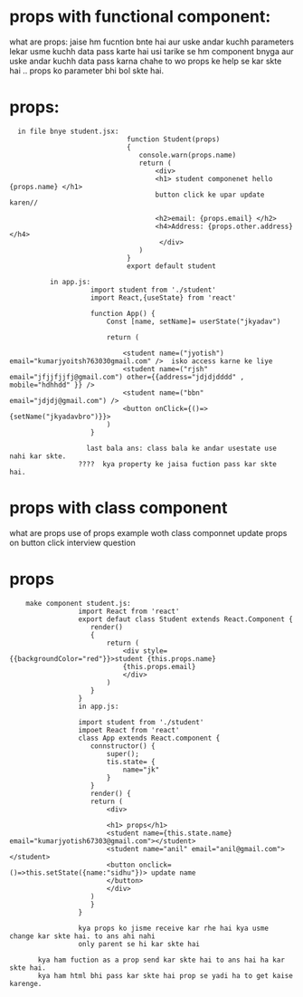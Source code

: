  # props with functional component:
 what are props: jaise hm fucntion bnte hai aur uske andar kuchh parameters lekar usme kuchh data pass karte hai
                 usi tarike se hm component bnyga aur uske andar kuchh data pass karna chahe to wo props ke help se kar skte hai
                 .. props ko parameter bhi bol skte hai.
 # props:
      in file bnye student.jsx:
                                 function Student(props)
                                 {
                                    console.warn(props.name)
                                    return (
                                        <div>
                                        <h1> student componenet hello {props.name} </h1>
                                        button click ke upar update karen//

                                        <h2>email: {props.email} </h2>
                                        <h4>Address: {props.other.address} </h4>
                                         </div>
                                    )
                                 }
                                 export default student

              in app.js:
                        import student from './student'
                        import React,{useState} from 'react'

                        function App() {
                            Const [name, setName]= userState("jkyadav")

                            return (

                                <student name=("jyotish") email="kumarjyoitsh763030gmail.com" />  isko access karne ke liye 
                                <student name=("rjsh" email="jfjjfjjfj@gmail.com") other={{address="jdjdjdddd" , mobile="hdhhdd" }} />  
                                <student name=("bbn" email="jdjdj@gmail.com") />  
                                <button onClick={()=>{setName("jkyadavbro")}}>
                            )
                        }                   

                       last bala ans: class bala ke andar usestate use nahi kar skte.
                     ????  kya property ke jaisa fuction pass kar skte hai.           
# props with class component
what are  props 
use of props 
example woth class componnet 
 update props on button click
 interview question          
 # props 
        make component student.js:
                     import React from 'react'
                     export defaut class Student extends React.Component {
                        render()
                        {
                            return (
                                <div style={{backgroundColor="red"}}>student {this.props.name}
                                {this.props.email}
                                </div>
                            )
                        }
                     }
                     in app.js:

                     import student from './student'
                     impoet React from 'react'
                     class App extends React.component {
                        connstructor() {
                            super();
                            tis.state= {
                                name="jk"
                            }
                        }
                        render() {
                        return (
                            <div> 
                            
                            <h1> props</h1>
                            <student name={this.state.name} email="kumarjyotish67303@gmail.com"></student>
                            <student name="anil" email="anil@gmail.com"></student>
                            <button onclick=()=>this.setState({name:"sidhu"})> update name
                            </button>
                            </div>
                        )
                        }
                     }

                     kya props ko jisme receive kar rhe hai kya usme change kar skte hai. to ans ahi nahi
                     only parent se hi kar skte hai

           kya ham fuction as a prop send kar skte hai to ans hai ha kar skte hai.
           kya ham html bhi pass kar skte hai prop se yadi ha to get kaise karenge.


                            
